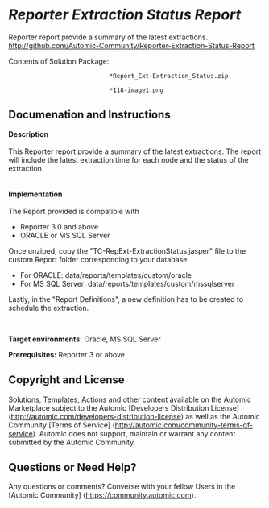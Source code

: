 *Reporter Extraction Status Report*
=============


Reporter report provide a summary of the latest extractions.
http://github.com/Automic-Community/Reporter-Extraction-Status-Report

<!-- List of attached files -->
Contents of Solution Package:

						
								*Report_Ext-Extraction_Status.zip
								
								*118-image1.png
								
						


Documenation and Instructions
---

<p><span><strong class="bbc">Description</strong></span><br /><br />This Reporter report provide a summary of the latest extractions. The report will include the latest extraction time for each node and the status of the extraction.<br /><br /><br /><span><strong class="bbc">Implementation</strong></span><br /><br />The Report provided is compatible with</p>
<ul class="bbc">
<li>Reporter 3.0 and above</li>
<li>ORACLE or MS SQL Server</li>
</ul>
<p>Once unziped, copy the "TC-RepExt-ExtractionStatus.jasper" file to the custom Report folder corresponding to your database</p>
<ul class="bbc">
<li>For ORACLE: data/reports/templates/custom/oracle</li>
<li>For MS SQL Server: data/reports/templates/custom/mssqlserver</li>
</ul>
<p>Lastly, in the "Report Definitions", a new definition has to be created to schedule the extraction.</p>
<p>&nbsp;</p>
<p><strong class="title">Target environments:</strong> Oracle, MS SQL Server</p>
<p><strong class="title">Prerequisites:</strong> Reporter 3 or above</p>

Copyright and License
---

Solutions, Templates, Actions and other content available on the Automic Marketplace subject to the Automic [Developers Distribution License] (http://automic.com/developers-distribution-license) as well as the Automic Community [Terms of Service] (http://automic.com/community-terms-of-service).
Automic does not support, maintain or warrant any content submitted by the Automic Community.



Questions or Need Help? 
---
Any questions or comments? Converse with your fellow Users in the [Automic Community] (https://community.automic.com).